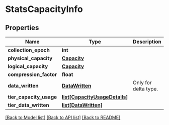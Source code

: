 # StatsCapacityInfo

## Properties
Name | Type | Description | Notes
------------ | ------------- | ------------- | -------------
**collection_epoch** | **int** |  | 
**physical_capacity** | [**Capacity**](Capacity.md) |  | [optional] 
**logical_capacity** | [**Capacity**](Capacity.md) |  | [optional] 
**compression_factor** | **float** |  | [optional] 
**data_written** | [**DataWritten**](DataWritten.md) | Only for delta type. | [optional] 
**tier_capacity_usage** | [**list[CapacityUsageDetails]**](CapacityUsageDetails.md) |  | [optional] 
**tier_data_written** | [**list[DataWritten]**](DataWritten.md) |  | [optional] 

[[Back to Model list]](../README.md#documentation-for-models) [[Back to API list]](../README.md#documentation-for-api-endpoints) [[Back to README]](../README.md)


